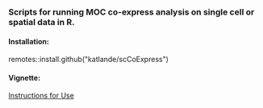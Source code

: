 ### Scripts for running MOC co-express analysis on single cell or spatial data in R.

#### Installation:
remotes::install.github("katlande/scCoExpress")

#### Vignette:
[Instructions for Use](https://github.com/katlande/scCoExpress/blob/main/scCoExpress.md)


